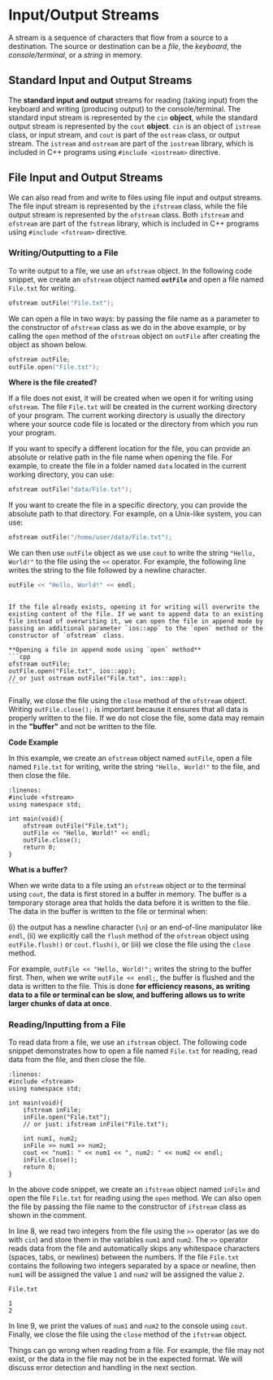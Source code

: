 # Input/Output Streams

A stream is a sequence of characters that flow from a source to a destination. The source or destination can be a *file*, the *keyboard*, the *console/terminal*, or a *string* in memory. 

## Standard Input and Output Streams

The **standard input and output** streams for reading (taking input) from the keyboard and writing (producing output) to the console/terminal. The standard input stream is represented by the `cin` **object**, while the standard output stream is represented by the `cout` **object**. `cin` is an object of `istream` class, or input stream, and `cout` is part of the `ostream` class, or output stream. The `istream` and `ostream` are part of the `iostream` library, which is included in C++ programs using `#include <iostream>` directive.

## File Input and Output Streams

We can also read from and write to files using file input and output streams. The file input stream is represented by the `ifstream` class, while the file output stream is represented by the `ofstream` class. Both `ifstream` and `ofstream` are part of the `fstream` library, which is included in C++ programs using `#include <fstream>` directive.

### Writing/Outputting to a File

To write output to a file, we use an `ofstream` object. In the following code snippet, we create an `ofstream` object named **`outFile`** and open a file named `File.txt` for writing. 

```cpp
ofstream outFile("File.txt");
```

We can open a file in two ways: by passing the file name as a parameter to the constructor of `ofstream` class as we do in the above example, or by calling the `open` method of the `ofstream` object on `outFile` after creating the object as shown below.

```cpp
ofstream outFile;
outFile.open("File.txt");
```

**Where is the file created?**

If a file does not exist, it will be created when we open it for writing using `ofstream`. The file `File.txt` will be created in the current working directory of your program. The current working directory is usually the directory where your source code file is located or the directory from which you run your program. 

If you want to specify a different location for the file, you can provide an absolute or relative path in the file name when opening the file. For example, to create the file in a folder named `data` located in the current working directory, you can use:

```cpp
ofstream outFile("data/File.txt");
```

If you want to create the file in a specific directory, you can provide the absolute path to that directory. For example, on a Unix-like system, you can use:

```cpp
ofstream outFile("/home/user/data/File.txt");
```

We can then use `outFile` object as we use `cout` to write the string `"Hello, World!"` to the file using the `<<` operator. For example, the following line writes the string to the file followed by a newline character.

```cpp
outFile << "Hello, World!" << endl;
```

````{admonition} File Exists?

If the file already exists, opening it for writing will overwrite the existing content of the file. If we want to append data to an existing file instead of overwriting it, we can open the file in append mode by passing an additional parameter `ios::app` to the `open` method or the constructor of `ofstream` class.

**Opening a file in append mode using `open` method**
```cpp
ofstream outFile;
outFile.open("File.txt", ios::app);
// or just ostream outFile("File.txt", ios::app);
```
````

Finally, we close the file using the `close` method of the `ofstream` object. Writing `outFile.close();` is important because it ensures that all data is properly written to the file. If we do not close the file, some data may remain in the **"buffer"** and not be written to the file.

**Code Example**

In this example, we create an `ofstream` object named `outFile`, open a file named `File.txt` for writing, write the string `"Hello, World!"` to the file, and then close the file.

```{code-block} cpp
:linenos:
#include <fstream>
using namespace std;

int main(void){
    ofstream outFile("File.txt");
    outFile << "Hello, World!" << endl;
    outFile.close();
    return 0;
}
```

**What is a buffer?**

When we write data to a file using an `ofstream` object or to the terminal using `cout`, the data is first stored in a buffer in memory. The buffer is a temporary storage area that holds the data before it is written to the file. The data in the buffer is written to the file or terminal when:

(i) the output has a newline character (`\n`) or an end-of-line manipulator like `endl`,
(ii) we explicitly call the `flush` method of the `ofstream` object using `outFile.flush()` or `cout.flush()`, or 
(iii) we close the file using the `close` method.

For example, `outFile << "Hello, World!";` writes the string to the buffer first. Then, when we write `outFile << endl;`, the buffer is flushed and the data is written to the file. This is done **for efficiency reasons, as writing data to a file or terminal can be slow, and buffering allows us to write larger chunks of data at once**.

### Reading/Inputting from a File

To read data from a file, we use an `ifstream` object. The following code snippet demonstrates how to open a file named `File.txt` for reading, read data from the file, and then close the file.

```{code-block} cpp
:linenos:
#include <fstream>
using namespace std;

int main(void){
    ifstream inFile;
    inFile.open("File.txt");
    // or just: ifstream inFile("File.txt");

    int num1, num2;
    inFile >> num1 >> num2;
    cout << "num1: " << num1 << ", num2: " << num2 << endl;
    inFile.close();
    return 0;
}
```

In the above code snippet, we create an `ifstream` object named `inFile` and open the file `File.txt` for reading using the `open` method. We can also open the file by passing the file name to the constructor of `ifstream` class as shown in the comment.

In line 8, we read two integers from the file using the `>>` operator (as we do with `cin`) and store them in the variables `num1` and `num2`. The `>>` operator reads data from the file and automatically skips any whitespace characters (spaces, tabs, or newlines) between the numbers. If the file `File.txt` contains the following two integers separated by a space or newline, then `num1` will be assigned the value `1` and `num2` will be assigned the value `2`.

`File.txt`
```
1 
2

```

In line 9, we print the values of `num1` and `num2` to the console using `cout`. Finally, we close the file using the `close` method of the `ifstream` object.

Things can go wrong when reading from a file. For example, the file may not exist, or the data in the file may not be in the expected format. We will discuss error detection and handling in the next section.